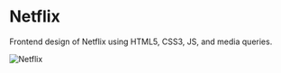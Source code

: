 # Netflix
Frontend design of Netflix using HTML5, CSS3, JS, and media queries. 

![Netflix](https://drive.google.com/file/d/1eMQo4rVzzxZW0DBvWE_l5Q8ibJferx3b/view?usp=sharing?raw=true "Title")
